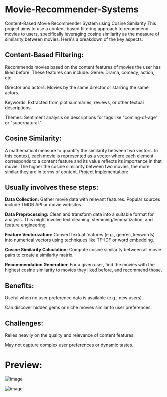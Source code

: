# Movie-Recommender-Systems

Content-Based Movie Recommender System using Cosine Similarity
This project aims to use a content-based filtering approach to recommend movies to users, specifically leveraging cosine similarity as the measure of similarity between movies. Here's a breakdown of the key aspects:

## Content-Based Filtering:

Recommends movies based on the content features of movies the user has liked before.
These features can include:
Genre: Drama, comedy, action, etc.

Director and actors: Movies by the same director or starring the same actors.

Keywords: Extracted from plot summaries, reviews, or other textual descriptions.

Themes: Sentiment analysis on descriptions for tags like "coming-of-age" or "supernatural."
## Cosine Similarity:

A mathematical measure to quantify the similarity between two vectors.
In this context, each movie is represented as a vector where each element corresponds to a content feature and its value reflects its importance in that movie.
The higher the cosine similarity between two movies, the more similar they are in terms of content.
Project Implementation:

## Usually involves these steps:
**Data Collection:** Gather movie data with relevant features. Popular sources include TMDB API or movie websites.

**Data Preprocessing:** Clean and transform data into a suitable format for analysis. This might involve text cleaning, stemming/lemmatization, and feature engineering.

**Feature Vectorization:** Convert textual features (e.g., genres, keywords) into numerical vectors using techniques like TF-IDF or word embedding.

**Cosine Similarity Calculation:** Compute cosine similarity between all movie pairs to create a similarity matrix.

**Recommendation Generation:** For a given user, find the movies with the highest cosine similarity to movies they liked before, and recommend those.
## Benefits:

Useful when no user preference data is available (e.g., new users).

Can discover hidden gems or niche movies similar to user preferences.

## Challenges:

Relies heavily on the quality and relevance of content features.

May not capture complex user preferences or dynamic tastes.

# Preview:

![image](https://github.com/sainitishmitta04/Movie-Recommender-Systems/assets/82138518/0121ef83-3d62-4b00-b99e-f4bd25f6d88b)

![image](https://github.com/sainitishmitta04/Movie-Recommender-Systems/assets/82138518/79042d84-52f9-40bf-aa2c-a2c14b052a0b)

